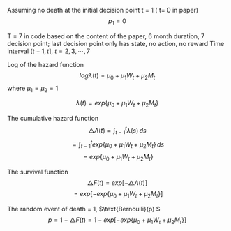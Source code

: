 Assuming no death at the initial decision point t = 1 ( t= 0 in paper)
$$p_1 = 0$$

T = 7 in code based on the content of the paper, 6 month duration, 7 decision point; last decision point only has state, no
action, no reward 
Time interval $(t -1, t]$, $t = 2, 3, \cdots,7$

Log of the hazard function
$$log \lambda(t) = \mu_0 + \mu_1 W_t + \mu_2 M_t$$
where $\mu_1 = \mu_2 = 1$

$$\lambda(t) = exp\{ \mu_0 + \mu_1 W_t + \mu_2 M_t\}$$

The cumulative hazard function
$$ \triangle \Lambda(t) = \int_{t-1}^t \lambda(s) \,ds$$
$$= \int_{t-1}^t exp\{ \mu_0 + \mu_1 W_t + \mu_2 M_t\} \,ds$$
$$=exp\{ \mu_0 + \mu_1 W_t + \mu_2 M_t\}$$

The survival function
$$\triangle F(t) = exp [ - \triangle \Lambda(t)]$$
$$ = exp[ - exp\{ \mu_0 + \mu_1 W_t + \mu_2 M_t\} ]$$

The random event of death = 1, $\text{Bernoulli}(p) $
$$p = 1 - \triangle F(t) = 1 -exp[ - exp\{ \mu_0 + \mu_1 W_t + \mu_2 M_t\} ]$$

